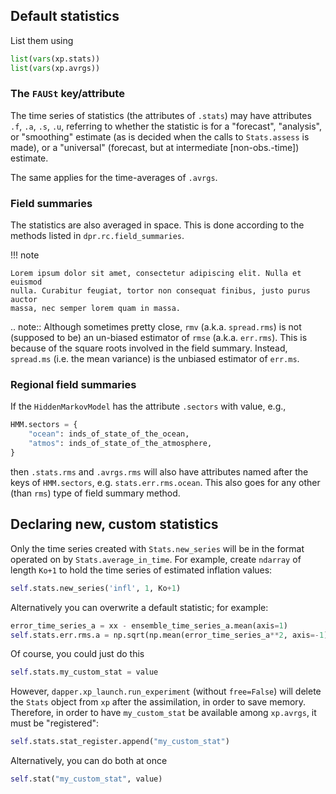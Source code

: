 ## Default statistics

List them using

```python
list(vars(xp.stats))
list(vars(xp.avrgs))
```

### The `FAUSt` key/attribute

The time series of statistics (the attributes of `.stats`) may have attributes
`.f`, `.a`, `.s`, `.u`, referring to whether the statistic is for a "forecast",
"analysis", or "smoothing" estimate (as is decided when the calls to
`Stats.assess` is made), or a "universal" (forecast, but at intermediate
[non-obs.-time]) estimate.

The same applies for the time-averages of `.avrgs`.

### Field summaries

The statistics are also averaged in space.
This is done according to the methods listed in `dpr.rc.field_summaries`.

!!! note

    Lorem ipsum dolor sit amet, consectetur adipiscing elit. Nulla et euismod
    nulla. Curabitur feugiat, tortor non consequat finibus, justo purus auctor
    massa, nec semper lorem quam in massa.

.. note::
    Although sometimes pretty close, `rmv` (a.k.a. `spread.rms`) is not (supposed
    to be) an un-biased estimator of `rmse` (a.k.a. `err.rms`).  This is because
    of the square roots involved in the field summary.  Instead, `spread.ms` (i.e.
    the mean variance) is the unbiased estimator of `err.ms`.

### Regional field summaries

If the `HiddenMarkovModel` has the attribute `.sectors` with value, e.g.,

```python
HMM.sectors = {
    "ocean": inds_of_state_of_the_ocean,
    "atmos": inds_of_state_of_the_atmosphere,
}
```

then `.stats.rms` and `.avrgs.rms` will also have attributes
named after the keys of `HMM.sectors`, e.g. `stats.err.rms.ocean`.
This also goes for any other (than `rms`) type of field summary method.

## Declaring new, custom statistics

Only the time series created with `Stats.new_series` will be in the format
operated on by `Stats.average_in_time`.  For example, create `ndarray` of
length `Ko+1` to hold the time series of estimated inflation values:

```python
self.stats.new_series('infl', 1, Ko+1)
```

Alternatively you can overwrite a default statistic; for example:

```python
error_time_series_a = xx - ensemble_time_series_a.mean(axis=1)
self.stats.err.rms.a = np.sqrt(np.mean(error_time_series_a**2, axis=-1))
```

Of course, you could just do this

```python
self.stats.my_custom_stat = value
```

However, `dapper.xp_launch.run_experiment` (without `free=False`) will delete
the `Stats` object from `xp` after the assimilation, in order to save memory.
Therefore, in order to have `my_custom_stat` be available among `xp.avrgs`, it
must be "registered":

```python
self.stats.stat_register.append("my_custom_stat")
```

Alternatively, you can do both at once

```python
self.stat("my_custom_stat", value)
```
